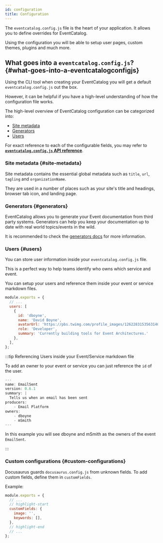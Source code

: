 ```yaml
---
id: configuration
title: Configuration
---
```


The `eventcatalog.config.js` file is the heart of your application. It allows you to define overrides for EventCatalog.

Using the configuration you will be able to setup user pages, custom themes, plugins and much more.


## What goes into a `eventcatalog.config.js`? {#what-goes-into-a-eventcatalogconfigjs}

Using the CLI tool when creating your EventCatalog you will get a default `eventcatalog.config.js` out the box.

However, it can be helpful if you have a high-level understanding of how the configuration file works.

The high-level overview of EventCatalog configuration can be categorized into:

- [Site metadata](configuration#site-metadata)
- [Generators](configuration#generators)
- [Users](configuration#users)

For exact reference to each of the configurable fields, you may refer to [**`eventcatalog.config.js` API reference**](api/eventcatalog.config.js.md).

### Site metadata {#site-metadata}

Site metadata contains the essential global metadata such as `title`, `url`, `tagling` and `organizationName`.

They are used in a number of places such as your site's title and headings, browser tab icon, and landing page.

### Generators {#generators}

EventCatalog allows you to generate your Event documentation from third party systems. Generators can help you keep your documentation up to date with real world topics/events in the wild. 

It is recommended to check the [generators docs](generators.mdx) for more information.

### Users {#users}

You can store user information inside your `eventcatalog.config.js` file.

This is a perfect way to help teams identify who owns which service and event.

You can setup your users and reference them inside your event or service markdown files.

```js title="eventcatalog.config.js (adding users)"
module.exports = {
  // ...
  users: [
    {
      id: 'dboyne',
      name: 'David Boyne',
      avatarUrl: 'https://pbs.twimg.com/profile_images/1262283153563140096/DYRDqKg6_400x400.png',
      role: 'Developer',
      summary: 'Currently building tools for Event Architectures.'
    },
  ],
};
```

:::tip Referencing Users inside your Event/Service markdown file

To add an owner to your event or service you can just reference the `id` of the user.

```js title="{EventName}/index.md (Adding 2 owners to event)"
---
name: EmailSent
version: 0.6.1
summary: |
  Tells us when an email has been sent
producers:
    - Email Platform
owners:
    - dboyne
    - mSmith
---
```

In this example you will see dboyne and mSmith as the owners of the event `EmailSent`.

:::

### Custom configurations {#custom-configurations}

Docusaurus guards `docusaurus.config.js` from unknown fields. To add custom fields, define them in `customFields`.

Example:

```js title="docusaurus.config.js"
module.exports = {
  // ...
  // highlight-start
  customFields: {
    image: '',
    keywords: [],
  },
  // highlight-end
  // ...
};
```

